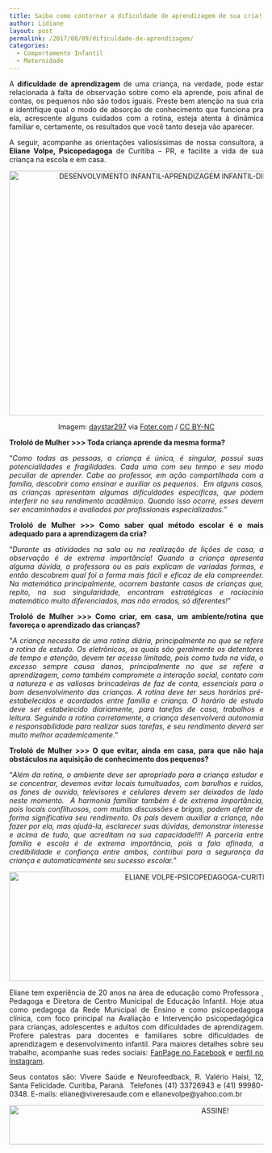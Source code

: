 ```yaml
---
title: Saiba como contornar a dificuldade de aprendizagem de sua cria!
author: Lidiane
layout: post
permalink: /2017/08/09/dificuldade-de-aprendizagem/
categories:
  - Comportamento Infantil
  - Maternidade
---
```

<p style="text-align: justify;">
  A <strong>dificuldade de aprendizagem</strong> de uma criança, na verdade, pode estar relacionada à falta de observação sobre como ela aprende, pois afinal de contas, os pequenos não são todos iguais. Preste bem atenção na sua cria e identifique qual o modo de absorção de conhecimento que funciona pra ela, acrescente alguns cuidados com a rotina, esteja atenta à dinâmica familiar e, certamente, os resultados que você tanto deseja vão aparecer.
</p>

<p style="text-align: justify;">
  A seguir, acompanhe as orientações valiosíssimas de nossa consultora, a <strong>Eliane Volpe, Psicopedagoga</strong> de Curitiba – PR, e facilite a vida de sua criança na escola e em casa.
</p>

<p align="center">
  <img class="alignnone size-full wp-image-13946" src="https://www.trololodemulher.com.br/2017/08/DESENVOLVIMENTO-INFANTIL-APRENDIZAGEM-INFANTIL-DIFICULDADE-DE-APRENDIZAGEM.jpg" alt="DESENVOLVIMENTO INFANTIL-APRENDIZAGEM INFANTIL-DIFICULDADE DE APRENDIZAGEM" width="800" height="485" />
</p>

<p style="text-align: center;">
  Imagem: <a href="http://www.flickr.com/photos/20587522@N00/" target="_blank" rel="noopener noreferrer">daystar297</a> via <a href="http://foter.com/re/bf9049" target="_blank" rel="noopener noreferrer">Foter.com</a> / <a href="http://creativecommons.org/licenses/by-nc/2.0/" target="_blank" rel="noopener noreferrer">CC BY-NC</a>
</p>

<p style="text-align: justify;">
  <strong>Trololó de Mulher >>> Toda criança aprende da mesma forma?</strong>
</p>

<p style="text-align: justify;">
  “<em>Como todas as pessoas, a criança é única, é singular, possui suas potencialidades e fragilidades. Cada uma com seu tempo e seu modo peculiar de aprender. Cabe ao professor, em ação compartilhada com a família, descobrir como ensinar e auxiliar os pequenos.  Em alguns casos, as crianças apresentam algumas dificuldades específicas, que podem interferir no seu rendimento acadêmico. Quando isso ocorre, esses devem ser encaminhados e avaliados por profissionais especializados.</em>”
</p>

<p style="text-align: justify;">
  <strong>Trololó de Mulher >>> Como saber qual método escolar é o mais adequado para a aprendizagem da cria?</strong>
</p>

<p style="text-align: justify;">
  “<em>Durante as atividades na sala ou na realização de lições de casa, a observação é de extrema importância! Quando a criança apresenta alguma dúvida, a professora ou os pais explicam de variadas formas, e então descobrem qual foi a forma mais fácil e eficaz de ela compreender. Na matemática principalmente, ocorrem bastante casos de crianças que, repito, na sua singularidade, encontram estratégicas e raciocínio matemático muito diferenciados, mas não errados, só diferentes!</em>”
</p>

<p style="text-align: justify;">
  <strong>Trololó de Mulher >>> Como criar, em casa, um ambiente/rotina que favoreça o aprendizado das crianças?</strong>
</p>

<p style="text-align: justify;">
  “<em>A criança necessita de uma rotina diária, principalmente no que se refere a rotina de estudo. Os eletrônicos, os quais são geralmente os detentores de tempo e atenção, devem ter acesso limitado, pois como tudo na vida, o excesso sempre causa danos, principalmente no que se refere a aprendizagem, como também compromete a interação social, contato com a natureza e as valiosas brincadeiras de faz de conta, essenciais para o bom desenvolvimento das crianças. A rotina deve ter seus horários pré-estabelecidos e acordados entre família e criança. O horário de estudo deve ser estabelecido diariamente, para tarefas de casa, trabalhos e leitura. Seguindo a rotina corretamente, a criança desenvolverá autonomia e responsabilidade para realizar suas tarefas, e seu rendimento deverá ser muito melhor academicamente.</em>”
</p>

<p style="text-align: justify;">
  <strong>Trololó de Mulher >>> O que evitar, ainda em casa, para que não haja obstáculos na aquisição de conhecimento dos pequenos?</strong>
</p>

<p style="text-align: justify;">
  “<em>Além da rotina, o ambiente deve ser apropriado para a criança estudar e se concentrar, devemos evitar locais tumultuados, com barulhos e ruídos, os fones de ouvido, televisores e celulares devem ser deixados de lado neste momento.  A harmonia familiar também é de extrema importância, pois locais conflituosos, com muitas discussões e brigas, podem afetar de forma significativa seu rendimento. Os pais devem auxiliar a criança, não fazer por ela, mas ajudá-la, esclarecer suas dúvidas, demonstrar interesse e acima de tudo, que acreditam na sua capacidade!!!! A parceria entre família e escola é de extrema importância, pois a fala afinada, a credibilidade e confiança entre ambos, contribui para a segurança da criança e automaticamente seu sucesso escolar.</em>”
</p>

<p align="center">
  <img class="alignnone size-full wp-image-13949" src="https://www.trololodemulher.com.br/2017/08/ELIANE-VOLPE-PSICOPEDAGOGA-CURITIBA-PARANÁ.jpg" alt="ELIANE VOLPE-PSICOPEDAGOGA-CURITIBA-PARANÁ" width="800" height="217" />
</p>

<p style="text-align: justify;">
  Eliane tem experiência de 20 anos na área de educação como Professora , Pedagoga e Diretora de Centro Municipal de Educação Infantil. Hoje atua como pedagoga da Rede Municipal de Ensino e como psicopedagoga clínica, com foco principal na Avaliação e Intervenção psicopedagógica para crianças, adolescentes e adultos com dificuldades de aprendizagem. Profere palestras para docentes e familiares sobre dificuldades de aprendizagem e desenvolvimento infantil. Para maiores detalhes sobre seu trabalho, acompanhe suas redes sociais: <a href="https://www.facebook.com/psicopedagogaelianevolpe/" target="_blank" rel="noopener noreferrer">FanPage no Facebook</a> e <a href="https://www.instagram.com/psicopedagogaelianevolpe/" target="_blank" rel="noopener noreferrer">perfil no Instagram</a>.
</p>

<p style="text-align: justify;">
  Seus contatos são: Vivere Saúde e Neurofeedback, R. Valério Haisi, 12, Santa Felicidade. Curitiba, Paraná.  Telefones (41) 33726943 e (41) 99980-0348. E-mails: eliane@viveresaude.com e elianevolpe@yahoo.com.br
</p>

<p align="center">
  <a href="http://feedburner.google.com/fb/a/mailverify?uri=blogbichafemea&loc=pt_BR" target="_blank" rel="noopener noreferrer"><img class="alignnone size-full wp-image-10439" src="https://www.trololodemulher.com.br/2014/09/ASSINE.png" alt="ASSINE!" width="800" height="78" /></a>
</p>

<p style="text-align: justify;">